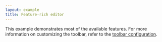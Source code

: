 ```yaml
---
layout: example
title: Feature-rich editor
---
```


This example demonstrates most of the available features. For more information on customizing the toolbar, refer to the [toolbar configuration](/reference/toolbar-config.md).

<script setup>
import { data } from '../assets/values/default-value.data.js';

const toolbarItems = [
  'undo',
  'redo',
  '|',
  'heading',
  'fontFamily',
  'fontSize',
  '|',
  'formatPainter',
  'removeFormat',
  'bold',
  'italic',
  'underline',
  'strikethrough',
  'superscript',
  'subscript',
  'code',
  '|',
  'fontColor',
  'highlight',
  '|',
  'numberedList',
  'bulletedList',
  'checklist',
  '|',
  'alignLeft',
  'alignCenter',
  'alignRight',
  'alignJustify',
  '|',
  'increaseIndent',
  'decreaseIndent',
  '|',
  'link',
  'image',
  'video',
  'file',
  'emoji',
  'codeBlock',
  'blockQuote',
  'paragraph',
  'hr',
  '|',
  'selectAll',
];
const rootStyle = {
  height: '500px',
  overflow: 'auto',
};
</script>

<DefaultEditor :toolbar="toolbarItems" :value="data.value" :rootStyle="rootStyle" />
